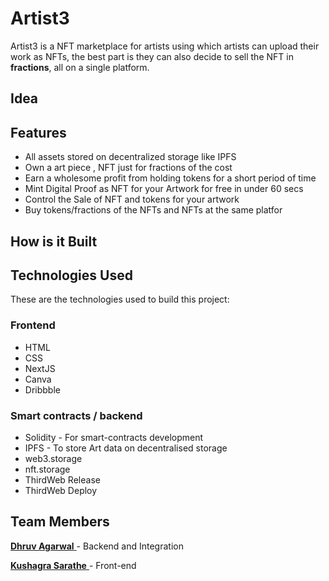 # Artist3

Artist3 is a NFT marketplace for artists using which artists can upload their work as NFTs, the best part is they can also decide to sell the NFT in **fractions**, all on a single platform.

## Idea


## Features

* All assets stored on decentralized storage like IPFS
* Own a art piece , NFT just for fractions of the cost
* Earn a wholesome profit from holding tokens for a short period of time
* Mint Digital Proof as NFT for your Artwork for free in under 60 secs
* Control the Sale of NFT and tokens for your artwork
* Buy tokens/fractions of the NFTs and NFTs at the same platfor

## How is it Built


## Technologies Used
These are the technologies used to build this project:

### Frontend
- HTML
- CSS
- NextJS
- Canva
- Dribbble

### Smart contracts / backend
- Solidity - For smart-contracts development
- IPFS - To store Art data on decentralised storage
- web3.storage
- nft.storage
- ThirdWeb Release 
- ThirdWeb Deploy

## Team Members
[**Dhruv Agarwal** ](https://twitter.com/0xdhruva)- Backend and Integration

[**Kushagra Sarathe** ](https://twitter.com/kushagrasarathe) - Front-end
